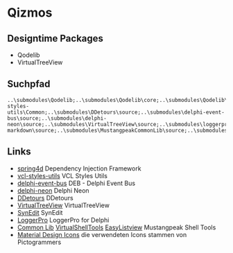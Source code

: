 # Qizmos

## Designtime Packages

* Qodelib
* VirtualTreeView

## Suchpfad

```
..\submodules\Qodelib;..\submodules\Qodelib\core;..\submodules\Qodelib\vcl;..\submodules\spring4d\source;..\submodules\spring4d\source\Base;..\submodules\spring4d\source\Base\Collections;..\submodules\spring4d\source\Base\Logging;..\submodules\spring4d\source\Base\Patches;..\submodules\spring4d\source\Core\Container;..\submodules\spring4d\source\Core\Interception;..\submodules\spring4d\source\Core\Logging;..\submodules\spring4d\source\Core\Mocking;..\submodules\spring4d\source\Core\Services;..\submodules\spring4d\source\Extensions\Cryptography;..\submodules\spring4d\source\Extensions\Utils;..\submodules\spring4d\source\Persistence\Adapters;..\submodules\spring4d\source\Persistence\Core;..\submodules\spring4d\source\Persistence\Criteria;..\submodules\spring4d\source\Persistence\Mapping;..\submodules\spring4d\source\Persistence\SQL;..\submodules\spring4d\Marshmallow\External\SQLite3;..\submodules\vcl-styles-utils\Common;..\submodules\DDetours\source;..\submodules\delphi-event-bus\source;..\submodules\delphi-neon\source;..\submodules\VirtualTreeView\source;..\submodules\loggerpro;..\submodules\synedit\source;..\submodules\synedit\source\highlighters;..\submodules\HtmlViewer\source;..\submodules\delphi-markdown\source;..\submodules\MustangpeakCommonLib\source;..\submodules\MustangpeakVirtualshellTools\source;..\submodules\MustangpeakEasyListview\source;..\submodules\SVGIconImageList\Source
```

## Links

* [spring4d](https://bitbucket.org/sglienke/spring4d/) Dependency Injection Framework
* [vcl-styles-utils](https://github.com/RRUZ/vcl-styles-utils) VCL Styles Utils
* [delphi-event-bus](https://github.com/spinettaro/delphi-event-bus) DEB - Delphi Event Bus
* [delphi-neon](https://github.com/paolo-rossi/delphi-neon) Delphi Neon
* [DDetours](https://github.com/MahdiSafsafi/DDetours) DDetours
* [VirtualTreeView](https://github.com/TurboPack/VirtualTreeView) VirtualTreeView
* [SynEdit](https://github.com/TurboPack/SynEdit) SynEdit
* [LoggerPro](https://github.com/danieleteti/loggerpro) LoggerPro for Delphi
* [Common Lib](https://github.com/TurboPack/MustangpeakCommonLib) [VirtualShellTools](https://github.com/TurboPack/MustangpeakVirtualshellTools) [ EasyListview](https://github.com/TurboPack/MustangpeakEasyListview) Mustangpeak Shell Tools
* [Material Design Icons](https://pictogrammers.com/library/mdi/) die verwendeten Icons stammen von Pictogrammers